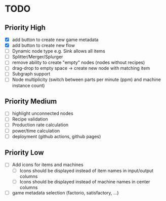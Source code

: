 # TODO

## Priority High

- [X] add button to create new game metadata
- [X] add button to create new flow
- [ ] Dynamic node type e.g. Sink allows all items
- [ ] Splitter/Merger/Splurger
- [ ] remove ability to create "empty" nodes (nodes without recipes)
- [ ] drag-drop to empty space -> create new node with matching item
- [ ] Subgraph support
- [ ] Node multiplicity (switch between parts per minute (ppm) and machine instance count)

## Priority Medium

- [ ] highlight unconnected nodes
- [ ] Recipe validation
- [ ] Production rate calculation
- [ ] power/time calculation
- [ ] deployment (github actions, github pages)

## Priority Low

- [ ] Add icons for items and machines
  - [ ] Icons should be displayed instead of item names in input/output columns
  - [ ] Icons should be displayed instead of machine names in center columns
- [ ] game metadata selection (factorio, satisfactory, ...)
